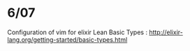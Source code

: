 # 6/07
Configuration of vim for elixir
Lean Basic Types : http://elixir-lang.org/getting-started/basic-types.html
